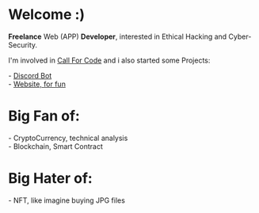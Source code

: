 <h1>Welcome :)</h1>

**Freelance** Web (APP) **Developer**, interested in Ethical Hacking and Cyber-Security.
<br>
<p>I'm involved in <a href="https://developer.ibm.com/callforcode/">Call For Code</a> and i also started some Projects:</p>
<p>
  - <a href="https://quirky-leakey-2dc0eb.netlify.app/">Discord Bot</a><br>
  - <a href="https://kidseater.com/">Website, for fun</a>
</p>
<p>
<h1>Big Fan of: </h1>
- CryptoCurrency, technical analysis <br>
- Blockchain, Smart Contract
</p>
<h1>Big Hater of: </h1>
<p>
- NFT, like imagine buying JPG files 
</p>



